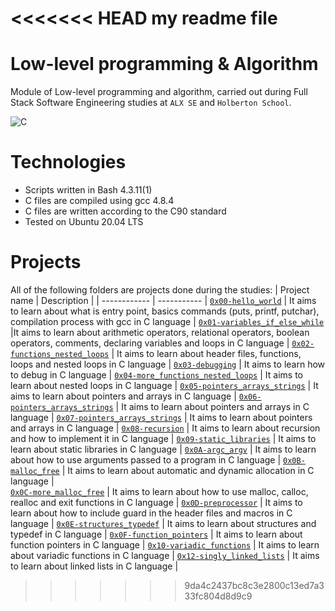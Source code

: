 <<<<<<< HEAD
my readme file
=======
# Low-level programming & Algorithm
Module of Low-level programming and algorithm, carried out during Full Stack Software Engineering studies at ```ALX SE``` and ```Holberton School```.

![C](https://res.cloudinary.com/practicaldev/image/fetch/s--dWwH4rJ4--/c_limit%2Cf_auto%2Cfl_progressive%2Cq_66%2Cw_880/https://media2.giphy.com/media/fnD9cHHIrYRYk/giphy.gif)

# Technologies
* Scripts written in Bash 4.3.11(1)
* C files are compiled using gcc 4.8.4
* C files are written according to the C90 standard
* Tested on Ubuntu 20.04 LTS

# Projects
All of the following folders are projects done during the studies:
| Project name | Description |
| ------------ | ----------- |
[`0x00-hello_world`](https://github.com/Haolag/alx-low_level_programming/tree/main/0x00-hello_world) | It aims to learn about what is entry point, basics commands (puts, printf, putchar), compilation process with gcc in C language |
[`0x01-variables_if_else_while`](https://github.com/Haolag/alx-low_level_programming/tree/main/0x01-variables_if_else_while) |It aims to learn about arithmetic operators, relational operators, boolean operators, comments, declaring variables and loops in C language  |
[`0x02-functions_nested_loops`](https://github.com/Haolag/alx-low_level_programming/tree/main/0x02-functions_nested_loops) | It aims to learn about header files, functions, loops and nested loops in C language |
[`0x03-debugging`](https://github.com/Haolag/alx-low_level_programming/tree/main/0x03-debugging) | It aims to learn how to debug in C language |
[`0x04-more_functions_nested_loops`](https://github.com/Haolag/alx-low_level_programming/tree/main/0x04-more_functions_nested_loops) | It aims to learn about nested loops in C language | 
[`0x05-pointers_arrays_strings`](https://github.com/Haolag/alx-low_level_programming/tree/main/0x05-pointers_arrays_strings) | It aims to learn about pointers and arrays in C language |
[`0x06-pointers_arrays_strings`](https://github.com/Haolag/alx-low_level_programming/tree/main/0x06-pointers_arrays_strings) | It aims to learn about pointers and arrays in C language |
[`0x07-pointers_arrays_strings`](https://github.com/Haolag/alx-low_level_programming/tree/main/0x07-pointers_arrays_strings) | It aims to learn about pointers and arrays in C language | 
[`0x08-recursion`](https://github.com/Haolag/alx-low_level_programming/tree/main/0x08-recursion) | It aims to learn about recursion and how to implement it in C language |
[`0x09-static_libraries`](https://github.com/Haolag/alx-low_level_programming/tree/main/0x09-static_libraries) | It aims to learn about static libraries in C language |
[`0x0A-argc_argv`](https://github.com/Haolag/alx-low_level_programming/tree/main/0x0A-argc_argv) | It aims to learn about how to use arguments passed to a program in C language |
 [`0x0B-malloc_free`](https://github.com/Haolag/alx-low_level_programming/tree/main/0x0B-malloc_free) | It aims to learn about automatic and dynamic allocation in C language |  
 [`0x0C-more_malloc_free`](https://github.com/Haolag/alx-low_level_programming/tree/main/0x0C-more_malloc_free) | It aims to learn about how to use malloc, calloc, realloc and exit functions in C language |
[`0x0D-preprocessor`](https://github.com/Haolag/alx-low_level_programming/tree/main/0x0D-preprocessor) | It aims to learn about how to include guard in the header files and macros in C language |
[`0x0E-structures_typedef`](https://github.com/Haolag/alx-low_level_programming/tree/main/0x0E-structures_typedef) | It aims to learn about structures and typedef in C language |
[`0x0F-function_pointers`](https://github.com/Haolag/alx-low_level_programming/tree/main/0x0F-function_pointers) | It aims to learn about function pointers in C language |
[`0x10-variadic_functions`](https://github.com/Haolag/alx-low_level_programming/tree/main/0x10-variadic_functions)  | It aims to learn about variadic functions in C language |
[`0x12-singly_linked_lists`](https://github.com/Haolag/alx-low_level_programming/tree/main/0x12-singly_linked_lists) | It aims to learn about linked lists in C language |
 
>>>>>>> 9da4c2437bc8c3e2800c13ed7a333fc804d8d9c9
